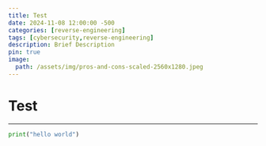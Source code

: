```yaml
---
title: Test
date: 2024-11-08 12:00:00 -500
categories: [reverse-engineering]
tags: [cybersecurity,reverse-engineering]
description: Brief Description
pin: true
image:
  path: /assets/img/pros-and-cons-scaled-2560x1280.jpeg
---
```


# Test

---

```python
print("hello world")
```
